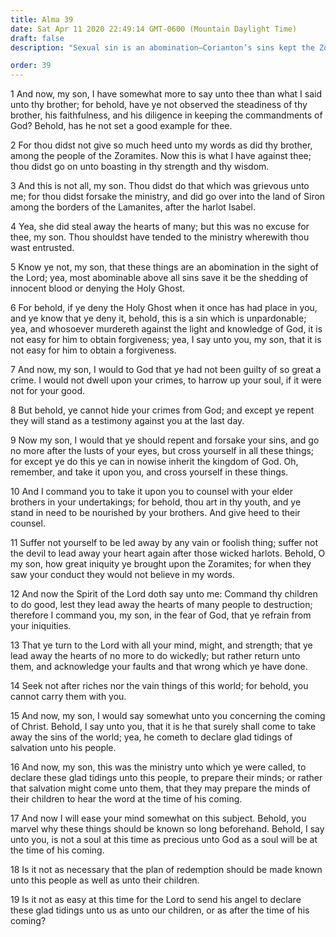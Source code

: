 ```yaml
---
title: Alma 39
date: Sat Apr 11 2020 22:49:14 GMT-0600 (Mountain Daylight Time)
draft: false
description: "Sexual sin is an abomination—Corianton’s sins kept the Zoramites from receiving the word—Christ’s redemption is retroactive in saving the faithful who preceded it. About 74 B.C."

order: 39
---
```

    
1 And now, my son, I have somewhat more to say unto thee than what I said unto thy brother; for behold, have ye not observed the steadiness of thy brother, his faithfulness, and his diligence in keeping the commandments of God? Behold, has he not set a good example for thee.

2 For thou didst not give so much heed unto my words as did thy brother, among the people of the Zoramites. Now this is what I have against thee; thou didst go on unto boasting in thy strength and thy wisdom.

3 And this is not all, my son. Thou didst do that which was grievous unto me; for thou didst forsake the ministry, and did go over into the land of Siron among the borders of the Lamanites, after the harlot Isabel.

4 Yea, she did steal away the hearts of many; but this was no excuse for thee, my son. Thou shouldst have tended to the ministry wherewith thou wast entrusted.

5 Know ye not, my son, that these things are an abomination in the sight of the Lord; yea, most abominable above all sins save it be the shedding of innocent blood or denying the Holy Ghost.

6 For behold, if ye deny the Holy Ghost when it once has had place in you, and ye know that ye deny it, behold, this is a sin which is unpardonable; yea, and whosoever murdereth against the light and knowledge of God, it is not easy for him to obtain forgiveness; yea, I say unto you, my son, that it is not easy for him to obtain a forgiveness.

7 And now, my son, I would to God that ye had not been guilty of so great a crime. I would not dwell upon your crimes, to harrow up your soul, if it were not for your good.

8 But behold, ye cannot hide your crimes from God; and except ye repent they will stand as a testimony against you at the last day.

9 Now my son, I would that ye should repent and forsake your sins, and go no more after the lusts of your eyes, but cross yourself in all these things; for except ye do this ye can in nowise inherit the kingdom of God. Oh, remember, and take it upon you, and cross yourself in these things.

10 And I command you to take it upon you to counsel with your elder brothers in your undertakings; for behold, thou art in thy youth, and ye stand in need to be nourished by your brothers. And give heed to their counsel.

11 Suffer not yourself to be led away by any vain or foolish thing; suffer not the devil to lead away your heart again after those wicked harlots. Behold, O my son, how great iniquity ye brought upon the Zoramites; for when they saw your conduct they would not believe in my words.

12 And now the Spirit of the Lord doth say unto me: Command thy children to do good, lest they lead away the hearts of many people to destruction; therefore I command you, my son, in the fear of God, that ye refrain from your iniquities.

13 That ye turn to the Lord with all your mind, might, and strength; that ye lead away the hearts of no more to do wickedly; but rather return unto them, and acknowledge your faults and that wrong which ye have done.

14 Seek not after riches nor the vain things of this world; for behold, you cannot carry them with you.

15 And now, my son, I would say somewhat unto you concerning the coming of Christ. Behold, I say unto you, that it is he that surely shall come to take away the sins of the world; yea, he cometh to declare glad tidings of salvation unto his people.

16 And now, my son, this was the ministry unto which ye were called, to declare these glad tidings unto this people, to prepare their minds; or rather that salvation might come unto them, that they may prepare the minds of their children to hear the word at the time of his coming.

17 And now I will ease your mind somewhat on this subject. Behold, you marvel why these things should be known so long beforehand. Behold, I say unto you, is not a soul at this time as precious unto God as a soul will be at the time of his coming.

18 Is it not as necessary that the plan of redemption should be made known unto this people as well as unto their children.

19 Is it not as easy at this time for the Lord to send his angel to declare these glad tidings unto us as unto our children, or as after the time of his coming?

